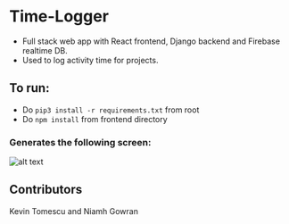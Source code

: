 # Time-Logger
* Full stack web app with React frontend, Django backend and Firebase realtime DB.
* Used to log activity time for projects.

## To run:
* Do `pip3 install -r requirements.txt` from root
* Do `npm install` from frontend directory

### Generates the following screen:
![alt text](https://i.imgur.com/rzXwKcP.png)

## Contributors 
Kevin Tomescu and Niamh Gowran
